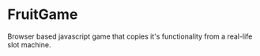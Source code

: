 # FruitGame

Browser based javascript game that copies it's functionality from a real-life slot machine.
